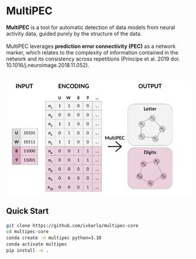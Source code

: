 # MultiPEC

**MultiPEC** is a tool for automatic detection of data models from neural activity data, guided purely by the structure of the data.
<br>
<br>
MultiPEC leverages **prediction error connectivity (PEC)** as a network marker, which relates to the complexity of information contained in the network and its consistency across repetitions ​(Principe et al. 2019 doi: 10.1016/j.neuroimage.2018.11.052)​.
<br>
<br>
<p align="center">
  <img src="data/figures/simulation/FIG2A.jpg" alt="System Diagram" width="500">
</p>

## Quick Start

```bash
git clone https://github.com/ivkarla/multipec-core
cd multipec-core
conda create -n multipec python=3.10
conda activate multipec
pip install -e .
